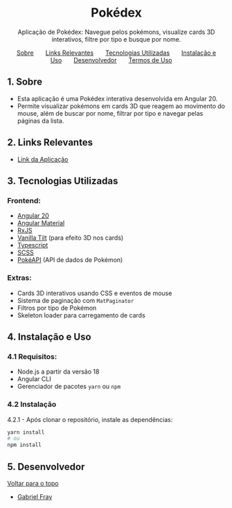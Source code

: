 <a name="tabela-de-conteúdos"></a>

<h1 align="center">
  Pokédex
</h1>

<p align="center">
  Aplicação de Pokédex: Navegue pelos pokémons, visualize cards 3D interativos, filtre por tipo e busque por nome.
</p>

<p align="center">
  <a href="#sobre">Sobre</a>&nbsp;&nbsp;&nbsp;&nbsp;&nbsp;&nbsp;
  <a href="#links">Links Relevantes</a>&nbsp;&nbsp;&nbsp;&nbsp;&nbsp;&nbsp;
  <a href="#techs">Tecnologias Utilizadas</a>&nbsp;&nbsp;&nbsp;&nbsp;&nbsp;&nbsp;
  <a href="#install">Instalação e Uso</a>&nbsp;&nbsp;&nbsp;&nbsp;&nbsp;&nbsp;
  <a href="#devs">Desenvolvedor</a>&nbsp;&nbsp;&nbsp;&nbsp;&nbsp;&nbsp;
  <a href="#terms">Termos de Uso</a>&nbsp;&nbsp;&nbsp;&nbsp;&nbsp;&nbsp;
</p>

<a name="sobre"></a>

## 1. Sobre

- Esta aplicação é uma Pokédex interativa desenvolvida em Angular 20.  
- Permite visualizar pokémons em cards 3D que reagem ao movimento do mouse, além de buscar por nome, filtrar por tipo e navegar pelas páginas da lista.

<a name="links"></a>

## 2. Links Relevantes

- [Link da Aplicação](https://pokedex-pipk4mf64-gabrielfrays-projects.vercel.app/)

<a name="techs"></a>

## 3. Tecnologias Utilizadas

### Frontend:

- [Angular 20](https://angular.io/)
- [Angular Material](https://material.angular.io/)
- [RxJS](https://rxjs.dev/)
- [Vanilla Tilt](https://micku7zu.github.io/vanilla-tilt.js/) (para efeito 3D nos cards)
- [Typescript](https://www.typescriptlang.org/)
- [SCSS](https://sass-lang.com/)
- [PokéAPI](https://pokeapi.co/) (API de dados de Pokémon)

### Extras:

- Cards 3D interativos usando CSS e eventos de mouse
- Sistema de paginação com `MatPaginator`
- Filtros por tipo de Pokémon
- Skeleton loader para carregamento de cards

<a name="install"></a>

## 4. Instalação e Uso

### 4.1 Requisitos:
- Node.js a partir da versão 18
- Angular CLI
- Gerenciador de pacotes `yarn` ou `npm`

### 4.2 Instalação
4.2.1 - Após clonar o repositório, instale as dependências:  
```bash
yarn install
# ou
npm install
```

<a name="devs"></a>

## 5. Desenvolvedor


[ Voltar para o topo ](#tabela-de-conteúdos)

- <a name="Gabriel-Fray" href="https://www.linkedin.com/in/gabrielfray/" target="_blank">Gabriel Fray</a>

<a name="terms"></a>

